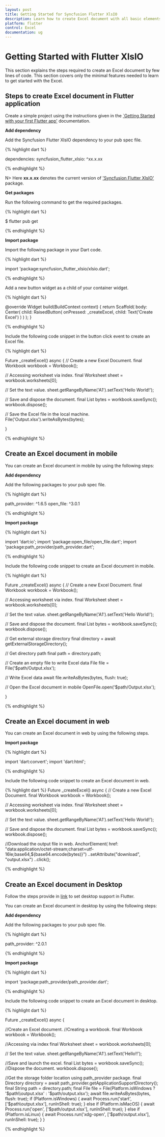 ```yaml
---
layout: post
title: Getting Started for Syncfusion Flutter XlsIO
description: Learn how to create Excel document with all basic elements and save it in browser or mobile devices by using Syncfusion Flutter XlsIO.
platform: flutter
control: Excel
documentation: ug
---
```


# Getting Started with Flutter XlsIO

This section explains the steps required to create an Excel document by few lines of code. This section covers only the minimal features needed to learn to get started with the Excel.

## Steps to create Excel document in Flutter application

Create a simple project using the instructions given in the [`Getting Started with your first Flutter app'](https://flutter.dev/docs/get-started/test-drive?tab=vscode#create-app) documentation.

**Add dependency**

Add the Syncfusion Flutter XlsIO dependency to your pub spec file.

{% highlight dart %}

dependencies: 
syncfusion_flutter_xlsio: ^xx.x.xx

{% endhighlight %}

N> Here **xx.x.xx** denotes the current version of ['Syncfusion Flutter XlsIO'](https://pub.dev/packages/syncfusion_flutter_xlsio/versions) package.

**Get packages**

Run the following command to get the required packages.

{% highlight dart %}

$ flutter pub get

{% endhighlight %}

**Import package**

Import the following package in your Dart code.

{% highlight dart %}

import 'package:syncfusion_flutter_xlsio/xlsio.dart';

{% endhighlight %}

Add a new button widget as a child of your container widget.

{% highlight dart %}

@override
Widget build(BuildContext context) {
  return Scaffold(
	body: Center(
	  child: RaisedButton(
		onPressed: _createExcel,
		  child: Text('Create Excel')
		)
	 )
  );
}

{% endhighlight %}

Include the following code snippet in the button click event to create an Excel file.

{% highlight dart %}

Future<void> _createExcel() async {
// Create a new Excel Document.
final Workbook workbook = Workbook();

// Accessing worksheet via index.
final Worksheet sheet = workbook.worksheets[0];

// Set the text value.
sheet.getRangeByName('A1').setText('Hello World!');

// Save and dispose the document.
final List<int> bytes = workbook.saveSync();
workbook.dispose();

// Save the Excel file in the local machine.
File('Output.xlsx').writeAsBytes(bytes);

}

{% endhighlight %}

## Create an Excel document in mobile

You can create an Excel document in mobile by using the following steps:

**Add dependency**

Add the following packages to your pub spec file.

{% highlight dart %}

path_provider: ^1.6.5
open_file: ^3.0.1

{% endhighlight %}

**Import package**

{% highlight dart %}

import 'dart:io';
import 'package:open_file/open_file.dart';
import 'package:path_provider/path_provider.dart';

{% endhighlight %}

Include the following code snippet to create an Excel document in mobile.

{% highlight dart %}

Future<void> _createExcel() async {
// Create a new Excel Document.
final Workbook workbook = Workbook();

// Accessing worksheet via index.
final Worksheet sheet = workbook.worksheets[0];

// Set the text value.
sheet.getRangeByName('A1').setText('Hello World!');

// Save and dispose the document.
final List<int> bytes = workbook.saveSync();
workbook.dispose();

// Get external storage directory
final directory = await getExternalStorageDirectory();

// Get directory path
final path = directory.path;

// Create an empty file to write Excel data
File file = File('$path/Output.xlsx');

// Write Excel data
await file.writeAsBytes(bytes, flush: true);

// Open the Excel document in mobile
OpenFile.open('$path/Output.xlsx');

}


{% endhighlight %}

## Create an Excel document in web

You can create an Excel document in web by using the following steps.

**Import package**

{% highlight dart %}

import 'dart:convert';
import 'dart:html';

{% endhighlight %}

Include the following code snippet to create an Excel document in web.

{% highlight dart %}
Future<void> _createExcel() async {
// Create a new Excel Document.
final Workbook workbook = Workbook();

// Accessing worksheet via index.
final Worksheet sheet = workbook.worksheets[0];

// Set the text value.
sheet.getRangeByName('A1').setText('Hello World!');

// Save and dispose the document.
final List<int> bytes = workbook.saveSync();
workbook.dispose();

//Download the output file in web.
AnchorElement(
    href:
        "data:application/octet-stream;charset=utf-16le;base64,${base64.encode(bytes)}")
  ..setAttribute("download", "output.xlsx")
  ..click();

{% endhighlight %}

## Create an Excel document in Desktop

Follow the steps provide in [link](https://flutter.dev/desktop) to set desktop support in Flutter.
 
You can create an Excel document in desktop by using the following steps:

**Add dependency**

Add the following packages to your pub spec file.

{% highlight dart %}

path_provider: ^2.0.1

{% endhighlight %}

**Import package**

{% highlight dart %}

import 'package:path_provider/path_provider.dart';

{% endhighlight %}

Include the following code snippet to create an Excel document in desktop.

{% highlight dart %}

Future<void> _createExcel() async {

//Create an Excel document.
//Creating a workbook.
final Workbook workbook = Workbook();

//Accessing via index
final Worksheet sheet = workbook.worksheets[0];

// Set the text value.
sheet.getRangeByName('A1').setText('Hello!!');

//Save and launch the excel.
final List<int> bytes = workbook.saveSync();
//Dispose the document.
workbook.dispose();

//Get the storage folder location using path_provider package.
final Directory directory =
    await path_provider.getApplicationSupportDirectory();
final String path = directory.path;
final File file =
    File(Platform.isWindows ? '$path\\output.xlsx' : '$path/output.xlsx');
await file.writeAsBytes(bytes, flush: true);
if (Platform.isWindows) {
  await Process.run('start', <String>['$path\\output.xlsx'],
      runInShell: true);
} else if (Platform.isMacOS) {
  await Process.run('open', <String>['$path/output.xlsx'],
      runInShell: true);
} else if (Platform.isLinux) {
  await Process.run('xdg-open', <String>['$path/output.xlsx'],
  runInShell: true);
}
}

{% endhighlight %}   